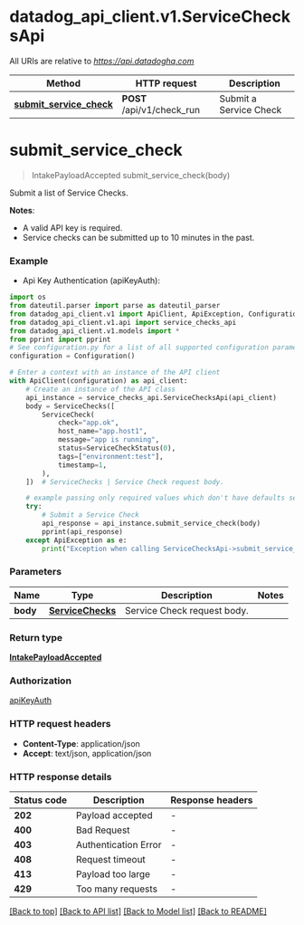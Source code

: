 # datadog_api_client.v1.ServiceChecksApi

All URIs are relative to *https://api.datadoghq.com*

| Method                                                               | HTTP request               | Description            |
| -------------------------------------------------------------------- | -------------------------- | ---------------------- |
| [**submit_service_check**](ServiceChecksApi.md#submit_service_check) | **POST** /api/v1/check_run | Submit a Service Check |

# **submit_service_check**

> IntakePayloadAccepted submit_service_check(body)

Submit a list of Service Checks.

**Notes**:

- A valid API key is required.
- Service checks can be submitted up to 10 minutes in the past.

### Example

- Api Key Authentication (apiKeyAuth):

```python
import os
from dateutil.parser import parse as dateutil_parser
from datadog_api_client.v1 import ApiClient, ApiException, Configuration
from datadog_api_client.v1.api import service_checks_api
from datadog_api_client.v1.models import *
from pprint import pprint
# See configuration.py for a list of all supported configuration parameters.
configuration = Configuration()

# Enter a context with an instance of the API client
with ApiClient(configuration) as api_client:
    # Create an instance of the API class
    api_instance = service_checks_api.ServiceChecksApi(api_client)
    body = ServiceChecks([
        ServiceCheck(
            check="app.ok",
            host_name="app.host1",
            message="app is running",
            status=ServiceCheckStatus(0),
            tags=["environment:test"],
            timestamp=1,
        ),
    ])  # ServiceChecks | Service Check request body.

    # example passing only required values which don't have defaults set
    try:
        # Submit a Service Check
        api_response = api_instance.submit_service_check(body)
        pprint(api_response)
    except ApiException as e:
        print("Exception when calling ServiceChecksApi->submit_service_check: %s\n" % e)
```

### Parameters

| Name     | Type                                  | Description                 | Notes |
| -------- | ------------------------------------- | --------------------------- | ----- |
| **body** | [**ServiceChecks**](ServiceChecks.md) | Service Check request body. |

### Return type

[**IntakePayloadAccepted**](IntakePayloadAccepted.md)

### Authorization

[apiKeyAuth](README.md#apiKeyAuth)

### HTTP request headers

- **Content-Type**: application/json
- **Accept**: text/json, application/json

### HTTP response details

| Status code | Description          | Response headers |
| ----------- | -------------------- | ---------------- |
| **202**     | Payload accepted     | -                |
| **400**     | Bad Request          | -                |
| **403**     | Authentication Error | -                |
| **408**     | Request timeout      | -                |
| **413**     | Payload too large    | -                |
| **429**     | Too many requests    | -                |

[[Back to top]](#) [[Back to API list]](README.md#documentation-for-api-endpoints) [[Back to Model list]](README.md#documentation-for-models) [[Back to README]](README.md)
